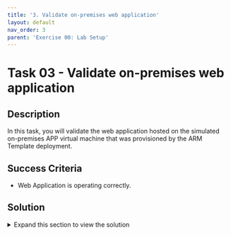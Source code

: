 ```yaml
---
title: '3. Validate on-premises web application'
layout: default
nav_order: 3
parent: 'Exercise 00: Lab Setup'
---
```


# Task 03 - Validate on-premises web application

## Description

In this task, you will validate the web application hosted on the simulated on-premises APP virtual machine that was provisioned by the ARM Template deployment.

## Success Criteria

* Web Application is operating correctly.

## Solution

<details markdown="block">
<summary>Expand this section to view the solution</summary>

1. In the **Azure Portal**, navigate to the **Resource Group** that you created for this lab, then select the **On-premises APP VM** named similar to `terrafirm-onprem-app-vm`.

    ![The Resource group with on-premises APP VM highlighted.](../../resources/images/lab00_03_VirtualMachine.png  "Azure resource group")

1. On the **Virtual Machine** blade, locate and copy the **Public IP Address** for the VM.

    ![The Virtual machine blade with Public IP Address highlighted.](../../resources/images/lab00_03_VMIPAddress.png "Virtual machine public IP")

1. Open a new browser window, then navigate to the following `http://` URL to access the simulated on-premises web application provisioned for this lab. Be sure to replace the `<ip-address>` placeholder with the **Public IP Address** for the VM.

    ```text
    http://<ip-address>
    ```

    > **Note**: You should get the Red Hat Enterprise Linux Test Page
    > ![The base website running on the VM](../../resources/images/lab00_03_VM_Website.png "Virtual Machine base website")

1. When the web page loads, you may enter the following to the end of the URL.

    ```text
    http://<ip-address>/orders.php

    for example http://74.235.231.226/orders.php
    ```

    ![The orders page for the web application is displayed.](../../resources/images/lab00_03_WebApplication.png "Web application orders page")

At this point, things are ready for you to go through the lab.

</details>
